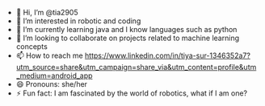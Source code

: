 - 👋 Hi, I’m @tia2905
- 👀 I’m interested in robotic and coding 
- 🌱 I’m currently learning java and I know languages such as python
- 💞️ I’m looking to collaborate on projects related to machine learning concepts 
- 📫 How to reach me https://www.linkedin.com/in/tiya-sur-1346352a7?utm_source=share&utm_campaign=share_via&utm_content=profile&utm_medium=android_app
- 😄 Pronouns: she/her 
- ⚡ Fun fact: I am fascinated by the world of robotics, what if I am one?

<!---
tia2905/tia2905 is a ✨ special ✨ repository because its `README.md` (this file) appears on your GitHub profile.
You can click the Preview link to take a look at your changes.
--->
